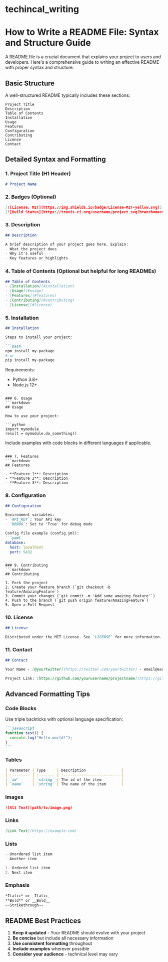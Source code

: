# techincal_writing
# How to Write a README File: Syntax and Structure Guide

A README file is a crucial document that explains your project to users and developers. Here's a comprehensive guide to writing an effective README with proper syntax and structure.

## Basic Structure

A well-structured README typically includes these sections:

```
Project Title
Description
Table of Contents
Installation
Usage
Features
Configuration
Contributing
License
Contact
```

## Detailed Syntax and Formatting

### 1. Project Title (H1 Header)
```markdown
# Project Name
```

### 2. Badges (Optional)
```markdown
[![License: MIT](https://img.shields.io/badge/License-MIT-yellow.svg)](https://opensource.org/licenses/MIT)
[![Build Status](https://travis-ci.org/username/project.svg?branch=master)](https://travis-ci.org/username/project)
```

### 3. Description
```markdown
## Description

A brief description of your project goes here. Explain:
- What the project does
- Why it's useful
- Key features or highlights
```

### 4. Table of Contents (Optional but helpful for long READMEs)
```markdown
## Table of Contents
- [Installation](#installation)
- [Usage](#usage)
- [Features](#features)
- [Contributing](#contributing)
- [License](#license)
```

### 5. Installation
```markdown
## Installation

Steps to install your project:

```bash
npm install my-package
# or
pip install my-package
```

Requirements:
- Python 3.8+
- Node.js 12+
```

### 6. Usage
```markdown
## Usage

How to use your project:

```python
import mymodule
result = mymodule.do_something()
```

Include examples with code blocks in different languages if applicable.
```

### 7. Features
```markdown
## Features

- **Feature 1**: Description
- **Feature 2**: Description
- **Feature 3**: Description
```

### 8. Configuration
```markdown
## Configuration

Environment variables:
- `API_KEY`: Your API key
- `DEBUG`: Set to 'True' for debug mode

Config file example (config.yml):
```yaml
database:
  host: localhost
  port: 5432
```
```

### 9. Contributing
```markdown
## Contributing

1. Fork the project
2. Create your feature branch (`git checkout -b feature/AmazingFeature`)
3. Commit your changes (`git commit -m 'Add some amazing feature'`)
4. Push to the branch (`git push origin feature/AmazingFeature`)
5. Open a Pull Request
```

### 10. License
```markdown
## License

Distributed under the MIT License. See `LICENSE` for more information.
```

### 11. Contact
```markdown
## Contact

Your Name - [@yourtwitter](https://twitter.com/yourtwitter) - email@example.com

Project Link: [https://github.com/yourusername/projectname](https://github.com/yourusername/projectname)
```

## Advanced Formatting Tips

### Code Blocks
Use triple backticks with optional language specification:
````markdown
```javascript
function test() {
  console.log("Hello world!");
}
```
````

### Tables
```markdown
| Parameter | Type     | Description                |
| :-------- | :------- | :------------------------- |
| `id`      | `string` | The id of the item         |
| `name`    | `string` | The name of the item       |
```

### Images
```markdown
![Alt Text](path/to/image.png)
```

### Links
```markdown
[Link Text](https://example.com)
```

### Lists
```markdown
- Unordered list item
- Another item

1. Ordered list item
2. Next item
```

### Emphasis
```markdown
*Italic* or _Italic_
**Bold** or __Bold__
~~Strikethrough~~
```

## README Best Practices

1. **Keep it updated** - Your README should evolve with your project
2. **Be concise** but include all necessary information
3. **Use consistent formatting** throughout
4. **Include examples** wherever possible
5. **Consider your audience** - technical level may vary



